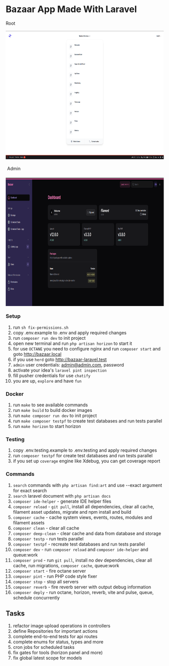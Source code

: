 # Bazaar App Made With Laravel
<div style="display:flex;flex-direction: column;gap: 1rem;">
    <div>Root</div>
    <img style="margin: auto;" src="public/img/backend-services.png" width="810" height="407" alt="backend-services">
    <div style="margin: 0.3rem;">Admin</div>
    <img style="margin: auto;" src="public/img/filament.png" width="810" height="407" alt="filament">
</div>

### Setup
1. run `sh fix-permissions.sh`
2. copy .env.example to .env and apply required changes
3. run `composer run dev` to init project
4. open new terminal and run `php artisan horizon` to start it
5. for use `OCTANE` you need to configure nginx and run `composer start` and goto http://bazaar.local
6. if you use `herd` goto http://bazaar-laravel.test
7. `admin` user credentials: admin@admin.com, password
8. activate your idea's `laravel pint inspection`
9. fill pusher credentials for use `chatify`
10. you are up, `explore` and have `fun`

### Docker
1. run `make` to see available commands
2. run `make build` to build docker images
3. run `make composer run dev` to init project
4. run `make composer testpf` to create test databases and run tests parallel
5. run `make horizon` to start horizon

### Testing
1. copy .env.testing.example to .env.testing and apply required changes
2. run `composer testpf` for create test databases and run tests parallel
3. if you set up `coverage` engine like Xdebug, you can get coverage report

### Commands
1. `search` commands with `php artisan find:art` and use --exact argument for exact search
2. `search` laravel document with `php artisan docs`
3. `composer ide-helper` - generate IDE helper files
4. `composer reload` - `git pull`, install all dependencies, clear all cache, filament asset updates, migrate and npm install and build
5. `composer cache` - cache system views, events, routes, modules and filament assets
6. `composer clean` - clear all cache
7. `composer deep-clean` - clear cache and data from database and storage
8. `composer testp` - run tests parallel
9. `composer testpf` - recreate test databases and run tests parallel
10. `composer dev` - run `composer reload` and `composer ide-helper` and queue:work
11. `composer prod` - run `git pull`, install no dev dependencies, clear all cache, run migrations, `composer cache`, queue:work
12. `composer start` - fire octane server
13. `composer pint` - run PHP code style fixer
14. `composer stop` - stop all servers
15. `composer reverb` - fire reverb server with output debug information
16. `composer deply` - run octane, horizon, reverb, vite and pulse, queue, schedule concurrently

## Tasks
1. refactor image upload operations in controllers
2. define Repositories for important actions
3. complete end-to-end tests for api routes
4. complete enums for status, types and more
5. cron jobs for scheduled tasks
6. fix gates for tools (horizon panel and more)
7. fix global latest scope for models
